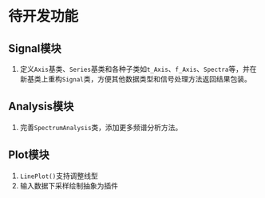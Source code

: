# 待开发功能

## Signal模块
1. 定义`Axis`基类、`Series`基类和各种子类如`t_Axis`、`f_Axis`、`Spectra`等，并在新基类上重构`Signal`类，方便其他数据类型和信号处理方法返回结果包装。

## Analysis模块
1. 完善`SpectrumAnalysis`类，添加更多频谱分析方法。
   
## Plot模块

1. `LinePlot()`支持调整线型
2. 输入数据下采样绘制抽象为插件
